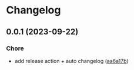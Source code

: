 # Changelog

## 0.0.1 (2023-09-22)


### Chore

* add release action + auto changelog ([aa6a17b](https://github.com/fasenderos/bitify/commit/aa6a17b98a66173f917f972651d024d68decf87c))